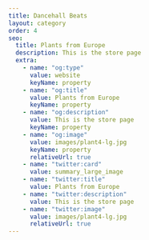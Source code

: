 ```yaml
---
title: Dancehall Beats
layout: category
order: 4
seo:
  title: Plants from Europe
  description: This is the store page
  extra:
    - name: "og:type"
      value: website
      keyName: property
    - name: "og:title"
      value: Plants from Europe
      keyName: property
    - name: "og:description"
      value: This is the store page
      keyName: property
    - name: "og:image"
      value: images/plant4-lg.jpg
      keyName: property
      relativeUrl: true
    - name: "twitter:card"
      value: summary_large_image
    - name: "twitter:title"
      value: Plants from Europe
    - name: "twitter:description"
      value: This is the store page
    - name: "twitter:image"
      value: images/plant4-lg.jpg
      relativeUrl: true
---
```

